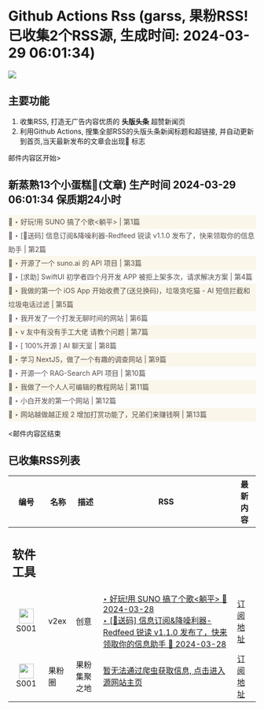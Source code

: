 # Github Actions Rss (garss, 果粉RSS! 已收集2个RSS源, 生成时间: 2024-03-29 06:01:34)

![](https://cdn.jsdelivr.net/gh/xinkeji/garss/_media/ga-rss.png)



## 主要功能
1. 收集RSS, 打造无广告内容优质的 **头版头条** 超赞新闻页
2. 利用Github Actions, 搜集全部RSS的头版头条新闻标题和超链接, 并自动更新到首页,当天最新发布的文章会出现🌈 标志

邮件内容区开始>
<h2>新蒸熟13个小蛋糕🍰(文章) 生产时间 2024-03-29 06:01:34 保质期24小时</h2>

<div style='line-height:3;background-color:#FAF6EA;' ><a href='https://www.v2ex.com/t/1027904#reply6' style="line-height:2;text-decoration:none;display:block;color:#584D49;">🌈 ‣ 好玩!用 SUNO 搞了个歌<躺平> | 第1篇</a></div><div style='line-height:3;' ><a href='https://www.v2ex.com/t/1027723#reply140' style="line-height:2;text-decoration:none;display:block;color:#584D49;">🌈 ‣ [🎁送码] 信息订阅&降噪利器-Redfeed 锐读 v1.1.0 发布了，快来领取你的信息助手 | 第2篇</a></div><div style='line-height:3;background-color:#FAF6EA;' ><a href='https://www.v2ex.com/t/1027947#reply1' style="line-height:2;text-decoration:none;display:block;color:#584D49;">🌈 ‣ 开源了一个 suno.ai 的 API 项目 | 第3篇</a></div><div style='line-height:3;' ><a href='https://www.v2ex.com/t/1027769#reply12' style="line-height:2;text-decoration:none;display:block;color:#584D49;">🌈 ‣ [求助] SwiftUI 初学者四个月开发 APP 被拒上架多次，请求解决方案 | 第4篇</a></div><div style='line-height:3;background-color:#FAF6EA;' ><a href='https://www.v2ex.com/t/1027770#reply56' style="line-height:2;text-decoration:none;display:block;color:#584D49;">🌈 ‣ 我做的第一个 iOS App 开始收费了(送兑换码)，垃圾贪吃猫 - AI 短信拦截和垃圾电话过滤 | 第5篇</a></div><div style='line-height:3;' ><a href='https://www.v2ex.com/t/1027819#reply8' style="line-height:2;text-decoration:none;display:block;color:#584D49;">🌈 ‣ 我开发了一个打发无聊时间的网站 | 第6篇</a></div><div style='line-height:3;background-color:#FAF6EA;' ><a href='https://www.v2ex.com/t/1027835#reply4' style="line-height:2;text-decoration:none;display:block;color:#584D49;">🌈 ‣ v 友中有没有手工大佬 请教个问题 | 第7篇</a></div><div style='line-height:3;' ><a href='https://www.v2ex.com/t/1027853#reply1' style="line-height:2;text-decoration:none;display:block;color:#584D49;">🌈 ‣ [ 100%开源 ] AI 聊天室 | 第8篇</a></div><div style='line-height:3;background-color:#FAF6EA;' ><a href='https://www.v2ex.com/t/1027776#reply5' style="line-height:2;text-decoration:none;display:block;color:#584D49;">🌈 ‣ 学习 NextJS，做了一个有趣的调查网站 | 第9篇</a></div><div style='line-height:3;' ><a href='https://www.v2ex.com/t/1027653#reply5' style="line-height:2;text-decoration:none;display:block;color:#584D49;">🌈 ‣ 开源一个 RAG-Search API 项目 | 第10篇</a></div><div style='line-height:3;background-color:#FAF6EA;' ><a href='https://www.v2ex.com/t/1027679#reply12' style="line-height:2;text-decoration:none;display:block;color:#584D49;">🌈 ‣ 我做了一个人人可编辑的教程网站 | 第11篇</a></div><div style='line-height:3;' ><a href='https://www.v2ex.com/t/1027831#reply1' style="line-height:2;text-decoration:none;display:block;color:#584D49;">🌈 ‣ 小白开发的第一个网站 | 第12篇</a></div><div style='line-height:3;background-color:#FAF6EA;' ><a href='https://www.v2ex.com/t/1027844#reply0' style="line-height:2;text-decoration:none;display:block;color:#584D49;">🌈 ‣ 网站越做越正规 2 增加打赏功能了，兄弟们来赚钱啊 | 第13篇</a></div>

<邮件内容区结束

## 已收集RSS列表

| 编号 | 名称 | 描述 | RSS | 最新内容 |
| --- | --- | --- | --- | --- |
| <h2 id="软件工具">软件工具</h2> |  |   |  |  |
| <div id="S001" style="text-align: center;"><img src="https://cdn.jsdelivr.net/gh/zhaoolee/garss/_media/favicon/S001.png" width="30px" style="width:30px;height: auto;"/><br><span>S001</span></div> | v2ex | 创意 | [‣ 好玩!用 SUNO 搞了个歌<躺平> 🌈 2024-03-28](https://www.v2ex.com/t/1027904#reply6)<br/>[‣ \[🎁送码\] 信息订阅&降噪利器-Redfeed 锐读 v1.1.0 发布了，快来领取你的信息助手 🌈 2024-03-28](https://www.v2ex.com/t/1027723#reply140) | [订阅地址](https://www.v2ex.com/feed/tab/creative.xml) |
| <div id="S001" style="text-align: center;"><img src="https://cdn.jsdelivr.net/gh/zhaoolee/garss/_media/favicon/S001.png" width="30px" style="width:30px;height: auto;"/><br><span>S001</span></div> | 果粉圈 | 果粉集聚之地 | [暂无法通过爬虫获取信息, 点击进入源网站主页](https://g0f.cn) | [订阅地址](https://g0f.cn/rss.xml) |



